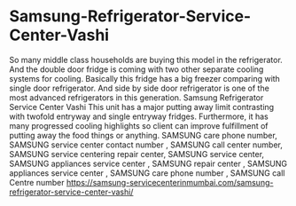 # Samsung-Refrigerator-Service-Center-Vashi
So many middle class households are buying this model in the refrigerator. And the double door fridge is coming with two other separate cooling systems for cooling. Basically this fridge has a big freezer comparing with single door refrigerator. And side by side door refrigerator is one of the most advanced refrigerators in this generation. Samsung Refrigerator Service Center Vashi This unit has a major putting away limit contrasting with twofold entryway and single entryway fridges. Furthermore, it has many progressed cooling highlights so client can improve fulfillment of putting away the food things or anything. SAMSUNG care phone number, SAMSUNG service center contact number , SAMSUNG call center number, SAMSUNG service centering repair center, SAMSUNG service center, SAMSUNG appliances service center , SAMSUNG repair center  , SAMSUNG appliances service center , SAMSUNG care phone number , SAMSUNG call Centre number    https://samsung-servicecenterinmumbai.com/samsung-refrigerator-service-center-vashi/
